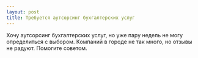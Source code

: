 ```yaml
---
layout: post 
title: Требуется аутсорсинг бухгалтерских услуг 
--- 
```

Хочу аутсорсинг бухгалтерских услуг, но уже пару недель не могу определиться с выбором. Компаний в городе не так много, но отзывы не радуют. Помогите советом.